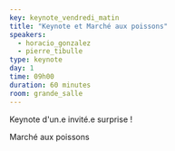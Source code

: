 ```yaml
---
key: keynote_vendredi_matin
title: "Keynote et Marché aux poissons"
speakers:
  - horacio_gonzalez
  - pierre_tibulle
type: keynote
day: 1
time: 09h00
duration: 60 minutes
room: grande_salle
---
```


Keynote d'un.e invité.e surprise !

Marché aux poissons